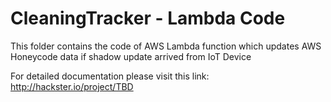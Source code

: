 # CleaningTracker - Lambda Code

This folder contains the code of AWS Lambda function which updates AWS Honeycode data if shadow update arrived from IoT Device 

For detailed documentation please visit this link: http://hackster.io/project/TBD
